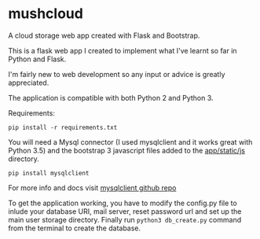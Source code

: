# mushcloud
A cloud storage web app created with Flask and Bootstrap.

This is a flask web app I created to implement what I've learnt so far in Python and Flask.

I'm fairly new to web development so any input or advice is greatly appreciated.

The application is compatible with both Python 2 and Python 3.

Requirements:

`pip install -r requirements.txt`

You will need a Mysql connector (I used mysqlclient and it works great with Python 3.5) and the bootstrap 3 javascript files added to the [app/static/js](https://github.com/disfear86/mushcloud/tree/master/app/static/js) directory.

`pip install mysqlclient`

For more info and docs visit [mysqlclient github repo](https://github.com/PyMySQL/mysqlclient-python)

To get the application working, you have to modify the config.py file to inlude your database URI, mail server, reset password url and set up the main user storage directory. Finally run `python3 db_create.py` command from the terminal to create the database.
